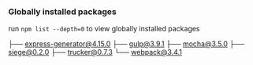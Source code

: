 ### Globally installed packages

run `npm list --depth=0` to view globally installed packages

├── express-generator@4.15.0
├── gulp@3.9.1
├── mocha@3.5.0
├── siege@0.2.0
├── trucker@0.7.3
└── webpack@3.4.1

